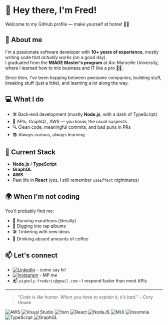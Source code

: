 # 👋 Hey there, I'm Fred!

Welcome to my GitHub profile — make yourself at home! 🧑‍💻

## 🧠 About me

I'm a passionate software developer with **10+ years of experience**, mostly writing code that *actually works* (on a good day).  
I graduated from the **MIAGE Master's program** at Aix-Marseille University, where I learned how to mix business and IT like a pro 🧪💼.

Since then, I've been hopping between awesome companies, building stuff, breaking stuff (just a little), and learning a lot along the way.

## 💻 What I do

- 🛠️ Back-end development (mostly **Node.js**, with a dash of TypeScript)
- 🧬 APIs, GraphQL, AWS — you know, the usual suspects
- 🔍 Clean code, meaningful commits, and bad puns in PRs
- 📚 Always curious, always learning

## 🚀 Current Stack

- **Node.js** / **TypeScript**
- **GraphQL**
- **AWS**
- Past life in **React** (yes, I still remember `useEffect` nightmares)

## 🌍 When I'm not coding

You’ll probably find me:
- 🏃 Running marathons (literally)
- 🎵 Digging into rap albums
- 🛠️ Tinkering with new ideas
- 🧃 Drinking absurd amounts of coffee

## 📫 Let's connect

- [![LinkedIn](https://img.shields.io/badge/linkedin-%230077B5.svg?logo=linkedin&logoColor=white)](https://www.linkedin.com/in/fr%C3%A9d%C3%A9ric-pignoly-b0b56a95/) – come say hi!
- [![Instagram](https://img.shields.io/badge/<handle>-%23E4405F.svg?logo=Instagram&logoColor=white)](https://www.instagram.com/pif_la_meche/) - MP me
- 📬 `pignoly.frederic@gmail.com` – I respond faster than most APIs

---

> *“Code is like humor. When you have to explain it, it’s bad.”* – Cory House

![AWS](https://img.shields.io/badge/AWS-%23FF9900.svg?logo=amazon-aws&logoColor=white) ![Visual Studio](https://img.shields.io/badge/Visual%20Studio-5C2D91.svg?logo=visual-studio&logoColor=white) ![Yarn](https://img.shields.io/badge/yarn-%232C8EBB.svg?logo=yarn&logoColor=white) ![React](https://img.shields.io/badge/react-%2320232a.svg?logo=react&logoColor=%2361DAFB) ![NodeJS](https://img.shields.io/badge/node.js-6DA55F?logo=node.js&logoColor=white) ![MUI](https://img.shields.io/badge/MUI-%230081CB.svg?logo=mui&logoColor=white) ![Insomnia](https://img.shields.io/badge/Insomnia-black?logo=insomnia&logoColor=5849BE) ![TypeScript](https://img.shields.io/badge/typescript-%23007ACC.svg?logo=typescript&logoColor=white) ![GraphQL](https://img.shields.io/badge/-GraphQL-E10098?logo=graphql&logoColor=white)






